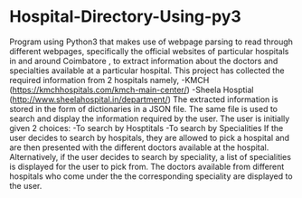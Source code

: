 # Hospital-Directory-Using-py3
Program using Python3 that makes use of webpage parsing to read through different webpages, specifically the official websites of particular hospitals in and around Coimbatore , to extract information about the doctors and specialties available at a particular hospital.
This project has collected the required information from 2 hospitals namely,
		-KMCH  (https://kmchhospitals.com/kmch-main-center/)
	-Sheela Hosptial (http://www.sheelahospital.in/department/)
The extracted information is stored in the form of dictionaries in a JSON file. The same file is used to search and display the information required by the user.
The user is initially given 2 choices:
	-To search by Hosptitals
	-To search by Specialities
If the user decides to search by hospitals, they are allowed to pick a hospital and are then presented with the different doctors available at the hospital.
Alternatively, if the user decides to search by speciality, a list of specialities is displayed for the user to pick from. The doctors available from different hospitals who come under the the corresponding speciality are displayed to the user.
